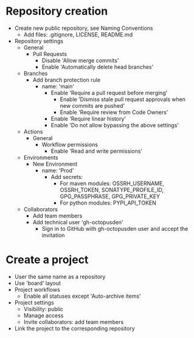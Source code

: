 # Repository creation

- Create new public repository, see Naming Conventions
  - Add files: .gitignore, LICENSE, README.md
- Repository settings
  - General
    - Pull Requests
      - Disable 'Allow merge commits'
      - Enable 'Automatically delete head branches'
  - Branches
    - Add branch protection rule
      - name: 'main'
        - Enable 'Require a pull request before merging'
          - Enable 'Dismiss stale pull request approvals when new commits are pushed'
          - Enable 'Require review from Code Owners'
        - Enable 'Require linear history'
        - Enable 'Do not allow bypassing the above settings'
  - Actions
    - General
      - Workflow permissions
        - Enable 'Read and write permissions'
  - Environments
    - New Environment
      - name: 'Prod'
        - Add secrets:
          - For maven modules: OSSRH_USERNAME, OSSRH_TOKEN, SONATYPE_PROFILE_ID, GPG_PASSPHRASE, GPG_PRIVATE_KEY
          - For python modules: PYPI_API_TOKEN
  - Collaborators
    - Add team members
    - Add technical user 'gh-octopusden'
      - Sign in to GitHub with gh-octopusden user and accept the invitation

# Create a project

- User the same name as a repository
- Use 'board' layout
- Project workflows
  - Enable all statuses except 'Auto-archive items'
- Project settings
  - Visibility: public
  - Manage access
  - Invite collaborators: add team members
- Link the project to the corresponding repository

  
